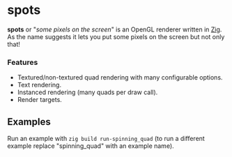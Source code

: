 # spots
**spots** or "_some pixels on the screen_" is an OpenGL renderer written in
[Zig](https://ziglang.org/). \
As the name suggests it lets you put some pixels on the screen but not only
that!

### Features
- Textured/non-textured quad rendering with many configurable options.
- Text rendering.
- Instanced rendering (many quads per draw call).
- Render targets. 

## Examples
Run an example with `zig build run-spinning_quad` (to run a different example
replace "spinning_quad" with an example name).

